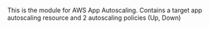 This is the module for AWS App Autoscaling. Contains a target app autoscaling resource and 2 autoscaling policies (Up, Down) 